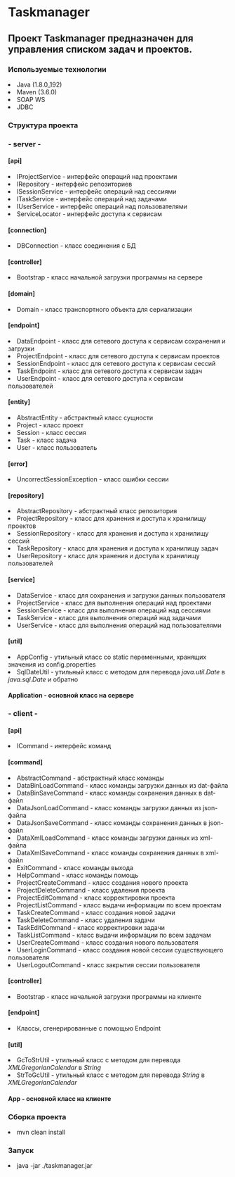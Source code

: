 <h1>Taskmanager</h1>

<h2>Проект Taskmanager предназначен для управления списком задач и проектов.</h2>

<h3>Используемые технологии</h3>

<li> Java (1.8.0_192)</li>

<li> Maven (3.6.0)</li>

<li> SOAP WS</li>

<li> JDBC</li>


<h3>Структура проекта</h3>

<h3>- server -</h3>

<h4>[api]</h4>

<li> IProjectService - интерфейс операций над проектами</li>

<li> IRepository - интерфейс репозиториев</li>

<li> ISessionService - интерфейс операций над сессиями</li>

<li> ITaskService - интерфейс операций над задачами</li>

<li> IUserService - интерфейс операций над пользователями</li>

<li> ServiceLocator - интерфейс доступа к сервисам</li>

<h4>[connection]</h4>

<li> DBConnection - класс соединения с БД</li>

<h4>[controller]</h4>

<li> Bootstrap - класс начальной загрузки программы на сервере</li>

<h4>[domain]</h4>

<li> Domain - класс транспортного объекта для сериализации</li>

<h4>[endpoint]</h4>

<li> DataEndpoint - класс для сетевого доступа к сервисам сохранения и загрузки</li>

<li> ProjectEndpoint - класс для сетевого доступа к сервисам проектов</li>

<li> SessionEndpoint - класс для сетевого доступа к сервисам cессий</li>

<li> TaskEndpoint - класс для сетевого доступа к сервисам задач</li>

<li> UserEndpoint - класс для сетевого доступа к сервисам пользователей</li>

<h4>[entity]</h4>

<li> AbstractEntity - абстрактный класс сущности</li>

<li> Project - класс проект</li>

<li> Session - класс сессия</li>

<li> Task - класс задача</li>

<li> User - класс пользователь</li>

<h4>[error]</h4>

<li> UncorrectSessionException - класс ошибки сессии</li>

<h4>[repository]</h4>

<li> AbstractRepository - абстрактный класс репозитория</li>

<li> ProjectRepository - класс для хранения и доступа к хранилищу проектов</li>

<li> SessionRepository - класс для хранения и доступа к хранилищу сессий</li>

<li> TaskRepository - класс для хранения и доступа к хранилищу задач</li>

<li> UserRepository - класс для хранения и доступа к хранилищу пользователей</li>

<h4>[service]</h4>

<li> DataService - класс для сохранения и загрузки данных пользователя</li>

<li> ProjectService - класс для выполнения операций над проектами</li>

<li> SessionService - класс для выполнения операций над сессиями</li>

<li> TaskService - класс для выполнения операций над задачами</li>

<li> UserService - класс для выполнения операций над пользователями</li>

<h4>[util]</h4>

<li> AppConfig - утильный класс со static переменными, хранящих значения из config.properties</li>

<li> SqlDateUtil - утильный класс с методом для перевода <i>java.util.Date</i> в <i>java.sql.Date</i> и обратно</li>

<h4>Application - основной класс на сервере</h4>

<h3>- client -</h3>

<h4>[api]</h4>

<li> ICommand - интерфейс команд</li>

<h4>[command]</h4>

<li> AbstractCommand - абстрактный класс команды</li>

<li> DataBinLoadCommand - класс команды загрузки данных из dat-файла</li>

<li> DataBinSaveCommand - класс команды сохранения данных в dat-файл</li>

<li> DataJsonLoadCommand - класс команды загрузки данных из json-файла</li>

<li> DataJsonSaveCommand - класс команды сохранения данных в json-файл</li>

<li> DataXmlLoadCommand - класс команды загрузки данных из xml-файла</li>

<li> DataXmlSaveCommand - класс команды сохранения данных в xml-файл</li>

<li> ExitCommand - класс команды выхода</li>

<li> HelpCommand - класс команды помощь</li>

<li> ProjectCreateCommand - класс создания нового проекта</li>

<li> ProjectDeleteCommand - класс удаления проекта</li>

<li> ProjectEditCommand - класс корректировки проекта</li>

<li> ProjectListCommand - класс выдачи информации по всем проектам</li>

<li> TaskCreateCommand - класс создания новой задачи</li>

<li> TaskDeleteCommand - класс удаления задачи</li>

<li> TaskEditCommand - класс корректировки задачи</li>

<li> TaskListCommand - класс выдачи информации по всем задачам</li>

<li> UserCreateCommand - класс создания нового пользователя</li>

<li> UserLoginCommand - класс создания новой сессии существующего пользователя</li>

<li> UserLogoutCommand - класс закрытия сессии пользователя</li>

<h4>[controller]</h4>

<li> Bootstrap - класс начальной загрузки программы на клиенте</li>

<h4>[endpoint]</h4>

<li> Классы, сгенерированные с помощью Endpoint</li>

<h4>[util]</h4>

<li> GcToStrUtil - утильный класс с методом для перевода <i>XMLGregorianCalendar</i> в <i>String</i></li>

<li> StrToGcUtil - утильный класс с методом для перевода <i>String</i> в <i>XMLGregorianCalendar</i></li>

<h4>App - основной класс на клиенте</h4>

<h3>Сборка проекта</h3>

<li> mvn clean install</li>

<h3>Запуск</h3>

<li> java -jar ./taskmanager.jar</li>